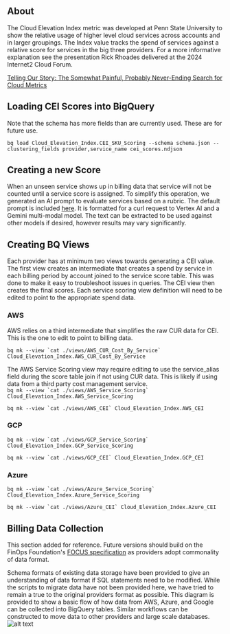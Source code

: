 ## About ##
The Cloud Elevation Index metric was developed at Penn State University to show the relative usage of higher level cloud services across accounts and in larger groupings. The Index value tracks the spend of services against a relative score for services in the big three providers. For a more informative explanation see the presentation Rick Rhoades delivered at the 2024 Internet2 Cloud Forum.

[Telling Our Story: The Somewhat Painful, Probably Never-Ending Search for Cloud Metrics](https://drive.google.com/file/d/19nPqr4m0cxjSRZbBE-f4FiY1yiPmBLOq/view?usp=sharing)

## Loading CEI Scores into BigQuery ##

Note that the schema has more fields than are currently used. These are for future use.  

`bq load Cloud_Elevation_Index.CEI_SKU_Scoring --schema schema.json --clustering_fields provider,service_name cei_scores.ndjson`

## Creating a new Score ##
When an unseen service shows up in billing data that service will not be counted until a service score is assigned. To simplify this operation, we generated an AI prompt to evaluate services based on a rubric. The default prompt is included [here](default_prompt.json). It is formatted for a curl request to Vertex AI and a Gemini multi-modal model. The text can be extracted to be used against other models if desired, however results may vary significantly. 

## Creating BQ Views ##
Each provider has at minimum two views towards generating a CEI value. The first view creates an intermediate that creates a spend by service in each billing period by account joined to the service score table. This was done to make it easy to troubleshoot issues in queries. The CEI view then creates the final scores. Each service scoring view definition will need to be edited to point to the appropriate spend data.

### AWS ###
AWS relies on a third intermediate that simplifies the raw CUR data for CEI. This is the one to edit to point to billing data.

```bq mk --view `cat ./views/AWS_CUR_Cost_By_Service` Cloud_Elevation_Index.AWS_CUR_Cost_By_Service```

The AWS Service Scoring view may require editing to use the service_alias field during the score table join if not using CUR data. This is likely if using data from a third party cost management service.  
```bq mk --view `cat ./views/AWS_Service_Scoring` Cloud_Elevation_Index.AWS_Service_Scoring```

```bq mk --view `cat ./views/AWS_CEI` Cloud_Elevation_Index.AWS_CEI```

### GCP ###
```bq mk --view `cat ./views/GCP_Service_Scoring` Cloud_Elevation_Index.GCP_Service_Scoring```

```bq mk --view `cat ./views/GCP_CEI` Cloud_Elevation_Index.GCP_CEI```

### Azure ###
```bq mk --view `cat ./views/Azure_Service_Scoring` Cloud_Elevation_Index.Azure_Service_Scoring```

```bq mk --view `cat ./views/Azure_CEI` Cloud_Elevation_Index.Azure_CEI```

## Billing Data Collection ## 
This section added for reference. Future versions should build on the FinOps Foundation's [FOCUS specification](https://focus.finops.org) as providers adopt commonality of data format. 

Schema formats of existing data storage have been provided to give an understanding of data format if SQL statements need to be modified.  While the scripts to migrate data have not been provided here, we have tried to remain a true to the original providers format as possible. This diagram is provided to show a basic flow of how data from AWS, Azure, and Google can be collected into BigQuery tables. Similar workflows can be constructed to move data to other providers and large scale databases. 
![alt text](schemas/Billing_Data_Import_Flow.png)
